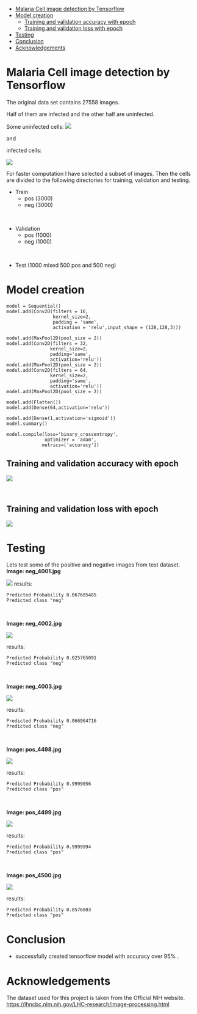 - [Malaria Cell image detection by Tensorflow](#malaria-cell-image-detection-by-tensorflow)
- [Model creation](#model-creation)
  - [Training and validation accuracy with epoch](#training-and-validation-accuracy-with-epoch)
  - [Training and validation loss with epoch](#training-and-validation-loss-with-epoch)
- [Testing](#testing)
- [Conclusion](#conclusion)
- [Acknowledgements](#acknowledgements)


# Malaria Cell image detection by Tensorflow

The original data set contains 27558 images. 

Half of them are infected and the other half are uninfected.

Some uninfected cells:
![](images/neg_cells.png)

and 

infected cells:

![](images/pos_cells.png)

For faster computation I have selected a subset of images.
Then the cells are divided to the following directories for training, validation and testing.

- Train
  - pos (3000)
  - neg (3000)  
<br>

- Validation
  - pos (1000)
  - neg (1000)

<br> 

- Test (1000 mixed 500 pos and 500 neg)


# Model creation
```
model = Sequential()
model.add(Conv2D(filters = 16, 
                 kernel_size=2,
                 padding = 'same',
                 activation = 'relu',input_shape = (128,128,3)))

model.add(MaxPool2D(pool_size = 2))
model.add(Conv2D(filters = 32,
                kernel_size=2,
                padding='same',
                activation='relu'))
model.add(MaxPool2D(pool_size = 2))
model.add(Conv2D(filters = 64,
                kernel_size=2,
                padding='same',
                activation='relu'))
model.add(MaxPool2D(pool_size = 2))

model.add(Flatten())
model.add(Dense(64,activation='relu'))

model.add(Dense(1,activation='sigmoid'))
model.summary()

model.compile(loss='binary_crossentropy',
              optimizer = 'adam',
             metrics=['accuracy'])

```

## Training and validation accuracy with epoch
![](cnn_accuracy.png)

<br>

## Training and validation loss with epoch
![](cnn_loss.png)


# Testing

Lets test some of the positive and negative images from test dataset.  
**Image: neg_4001.jpg**

![](images/pred_neg_4001.jpg.png)
results:

    Predicted Probability 0.067685485
    Predicted class "neg"

<br>

**Image: neg_4002.jpg**

![](images/pred_neg_4002.jpg.png)

results:

    Predicted Probability 0.025765091
    Predicted class "neg"

<br>

**Image: neg_4003.jpg**

![](images/pred_neg_4003.jpg.png)

results:

    Predicted Probability 0.066964716
    Predicted class "neg"

<br>

**Image: pos_4498.jpg**

![](images/pred_pos_4498.jpg.png)

results:

    Predicted Probability 0.9999056
    Predicted class "pos"

<br>

**Image: pos_4499.jpg**

![](images/pred_pos_4499.jpg.png)

results:

    Predicted Probability 0.9999994
    Predicted class "pos"


<br>

**Image: pos_4500.jpg**

![](images/pred_pos_4500.jpg.png)

results:

    Predicted Probability 0.8576803
    Predicted class "pos"


# Conclusion
- successfully created tensorflow model with accuracy over 95% .



# Acknowledgements

The dataset used for this project is taken from the Official NIH website.
https://lhncbc.nlm.nih.gov/LHC-research/image-processing.html
